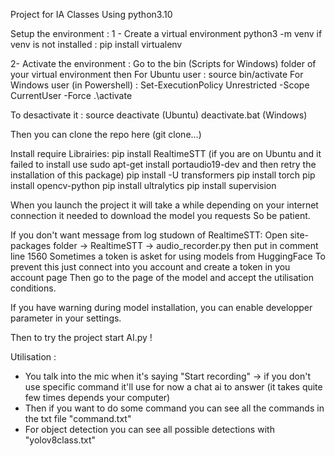 Project for IA Classes
Using python3.10    

Setup the environment :
1 - Create a virtual environment
python3 -m venv <name of the environment>
if venv is not installed : pip install virtualenv

2- Activate the environment :
Go to the bin (Scripts for Windows) folder of your virtual environment then
For Ubuntu user : source bin/activate
For Windows user (in Powershell) :
Set-ExecutionPolicy Unrestricted -Scope CurrentUser -Force
.\activate

To desactivate it :
source deactivate (Ubuntu)
deactivate.bat (Windows)

Then you can clone the repo here (git clone...)

Install require Librairies:
pip install RealtimeSTT (if you are on Ubuntu and it failed to install use sudo apt-get install portaudio19-dev and then retry the installation of this package)
pip install -U transformers
pip install torch 
pip install opencv-python
pip install ultralytics
pip install supervision

When you launch the project it will take a while depending on your internet connection it needed to download the model you requests
So be patient.

If you don't want message from log studown of RealtimeSTT:
Open site-packages folder -> RealtimeSTT -> audio_recorder.py then put in comment line 1560
Sometimes a token is asket for using models from HuggingFace
To prevent this just connect into you account and create a token in you account page
Then go to the page of the model and accept the utilisation conditions.

If you have warning during model installation, you can enable developper parameter in your settings.

Then to try the project start AI.py !

Utilisation :
- You talk into the mic when it's saying "Start recording" -> if you don't use specific command it'll use for now a chat ai to answer (it takes quite few times depends your computer)
- Then if you want to do some command you can see all the commands in the txt file "command.txt"
- For object detection you can see all possible detections with "yolov8class.txt"